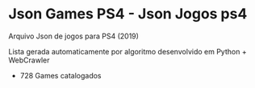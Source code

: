 # Json Games PS4 - Json Jogos ps4
Arquivo Json de jogos para PS4 (2019)

Lista gerada automaticamente por algoritmo desenvolvido em Python + WebCrawler

- 728 Games catalogados
